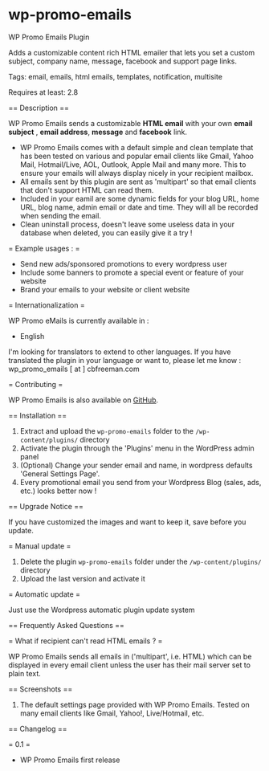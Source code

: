 wp-promo-emails
===============

WP Promo Emails Plugin

Adds a customizable content rich HTML emailer that lets you set a custom subject, company name, message, facebook and support page links.

Tags: email, emails, html emails, templates, notification, multisite

Requires at least: 2.8


== Description ==

WP Promo Emails sends a customizable **HTML email** with your own **email subject** , **email address**, **message** and **facebook** link.

* WP Promo Emails comes with a default simple and clean template that has been tested on various and popular email clients
 like Gmail, Yahoo Mail, Hotmail/Live, AOL, Outlook, Apple Mail and many more. This to ensure your emails will always display
nicely in your recipient mailbox.
* All emails sent by this plugin are sent as 'multipart' so that email clients that don't support HTML can read them.
* Included in your eamil are some dynamic fields for your blog URL, home URL, blog name, admin email or date and time. They will all be recorded when sending the email.
* Clean uninstall process, doesn't leave some useless data in your database when deleted, you can easily give it a try !

= Example usages : =

* Send new ads/sponsored promotions to every wordpress user
* Include some banners to promote a special event or feature of your website
* Brand your emails to your website or client website

= Internationalization =

WP Promo eMails is currently available in :

* English

I'm looking for translators to extend to other languages. If you have translated the plugin in your language or want to,
please let me know : wp_promo_emails [ at ] cbfreeman.com

= Contributing =

WP Promo Emails is also available on [GitHub](https://github.com/cbfreeman/wp-promo-emails).


== Installation ==

1. Extract and upload the `wp-promo-emails` folder to the `/wp-content/plugins/` directory
2. Activate the plugin through the 'Plugins' menu in the WordPress admin panel
3. (Optional) Change your sender email and name, in wordpress defaults 'General Settings Page'.
5. Every promotional email you send from your Wordpress Blog (sales, ads, etc.) looks better now !

== Upgrade Notice ==

If you have customized the images and want to keep it, save before you update.

= Manual update =

1. Delete the plugin `wp-promo-emails` folder under the `/wp-content/plugins/` directory
2. Upload the last version and activate it

= Automatic update =

Just use the Wordpress automatic plugin update system

== Frequently Asked Questions ==

= What if recipient can't read HTML emails ? =

WP Promo Emails sends all emails in ('multipart', i.e. HTML) which can be displayed in every email client unless the user has their mail server set to plain text.


== Screenshots ==

1. The default settings page provided with WP Promo Emails. Tested on many email clients like Gmail, Yahoo!, Live/Hotmail, etc.


== Changelog ==

= 0.1 =
 * WP Promo Emails first release
